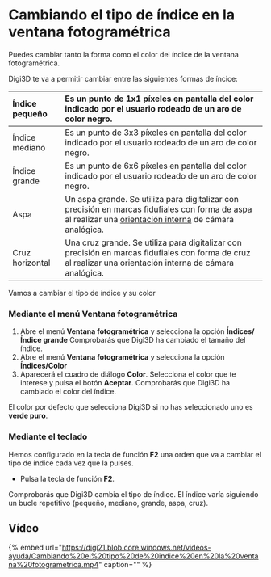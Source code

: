 # Cambiando el tipo de índice en la ventana fotogramétrica

Puedes cambiar tanto la forma como el color del índice de la ventana fotogramétrica.

Digi3D te va a permitir cambiar entre las siguientes formas de íncice:

| Índice pequeño | Es un punto de 1x1 píxeles en pantalla del color indicado por el usuario rodeado de un aro de color negro. |
| :--- | :--- |
| Índice mediano | Es un punto de 3x3 píxeles en pantalla del color indicado por el usuario rodeado de un aro de color negro. |
| Índice grande | Es un punto de 6x6 píxeles en pantalla del color indicado por el usuario rodeado de un aro de color negro. |
| Aspa | Un aspa grande. Se utiliza para digitalizar con precisión en marcas fidufiales con forma de aspa al realizar una [orientación interna](cambiando-indice-ventana-foto.md) de cámara analógica. |
| Cruz horizontal | Una cruz grande. Se utiliza para digitalizar con precisión en marcas fidufiales con forma de cruz al realizar una orientación interna de cámara analógica. |

Vamos a cambiar el tipo de índice y su color

### Mediante el menú Ventana fotogramétrica

1. Abre el menú **Ventana fotogramétrica** y selecciona la opción **Índices/Índice grande** Comprobarás que Digi3D ha cambiado el tamaño del índice.
2. Abre el menú **Ventana fotogramétrica** y selecciona la opción **Índices/Color**
3. Aparecerá el cuadro de diálogo **Color**. Selecciona el color que te interese y pulsa el botón **Aceptar**. Comprobarás que Digi3D ha cambiado el color del índice.

El color por defecto que selecciona Digi3D si no has seleccionado uno es **verde puro**.

### Mediante el teclado

Hemos configurado en la tecla de función **F2** una orden que va a cambiar el tipo de índice cada vez que la pulses.

* Pulsa la tecla de función **F2**.

Comprobarás que Digi3D cambia el tipo de índice. El índice varía siguiendo un bucle repetitivo \(pequeño, mediano, grande, aspa, cruz\).

## Vídeo

{% embed url="https://digi21.blob.core.windows.net/videos-ayuda/Cambiando%20el%20tipo%20de%20indice%20en%20la%20ventana%20fotogrametrica.mp4" caption="" %}


